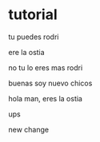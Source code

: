 # tutorial

tu puedes rodri

ere la ostia

no tu lo eres mas rodri

buenas soy nuevo chicos

hola man, eres la ostia

ups

new change
